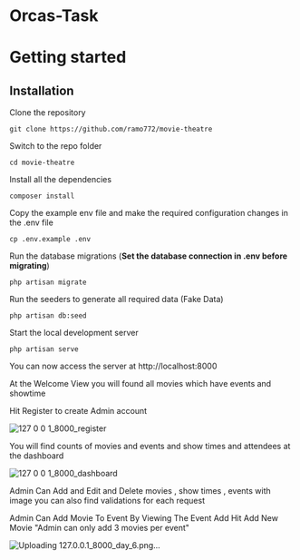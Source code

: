 # Orcas-Task

# Getting started

## Installation

Clone the repository

    git clone https://github.com/ramo772/movie-theatre

Switch to the repo folder

    cd movie-theatre
    
Install all the dependencies 

    composer install


Copy the example env file and make the required configuration changes in the .env file

    cp .env.example .env


Run the database migrations (**Set the database connection in .env before migrating**)

    php artisan migrate
    
Run the seeders to generate all required data (Fake Data)

    php artisan db:seed


Start the local development server

    php artisan serve
    


You can now access the server at http://localhost:8000

At the Welcome View you will found all movies which have events and showtime



Hit Register to create Admin account

![127 0 0 1_8000_register](https://user-images.githubusercontent.com/76254252/222985649-489a993a-aa48-45b9-b1a4-5c063421b563.png)

You will find counts of movies and events and show times and attendees at the dashboard 

![127 0 0 1_8000_dashboard](https://user-images.githubusercontent.com/76254252/222985732-49fe9a03-99b0-4c60-ac6a-6737bfa88fdb.png)

Admin Can Add and Edit and Delete  movies , show times , events  with image you can also find validations for each request


Admin Can Add Movie To Event By Viewing The Event Add Hit Add New Movie "Admin can only add 3 movies per event"

![Uploading 127.0.0.1_8000_day_6.png…]()


